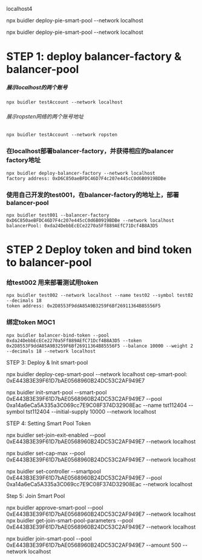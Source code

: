 localhost4


npx buidler deploy-pie-smart-pool --network localhost

npx buidler deploy-pie-smart-pool --network localhost



# STEP 1: deploy balancer-factory & balancer-pool

##### 展示localhost的两个账号

```
npx buidler testAccount --network localhost
```
###### 展示ropsten网络的两个账号地址

```
npx buidler testAccount --network ropsten
```

### 在localhost部署balancer-factory，并获得相应的balancer factory地址

```
npx buidler deploy-balancer-factory --network localhost
factory address: 0xD6C850aeBFDC46D7F4c207e445cC0d6B0919BDBe
```

### 使用自己开发的test001，在balancer-factory的地址上，部署balancer-pool
```
npx buidler test001 --balancer-factory 0xD6C850aeBFDC46D7F4c207e445cC0d6B0919BDBe --network localhost
balancerPool: 0xda24DebbEcECe2270a5Ff889AEfC71Dcf4B8A3D5
```




# STEP 2 Deploy token and bind token to balancer-pool



### 给test002 用来部署测试用token

```
npx buidler test002 --network localhost --name test02 --symbol test02 --decimals 18
token address: 0x2D8553F9ddA85A9B3259F6Bf26911364B85556F5
```

### 绑定token MOC1
```
npx buidler balancer-bind-token --pool 0xda24DebbEcECe2270a5Ff889AEfC71Dcf4B8A3D5 --token 0x2D8553F9ddA85A9B3259F6Bf26911364B85556F5 --balance 10000 --weight 2 --decimals 18 --network localhost
```




STEP 3: Deploy & Init smart-pool

npx buidler deploy-cep-smart-pool --network localhost
cep-smart-pool: 0xE443B3E39F61D7bAE0568960B24DC53C2AF949E7


npx buidler init-smart-pool --smart-pool 0xE443B3E39F61D7bAE0568960B24DC53C2AF949E7 --pool 0xa14a6eCa5A335a3C069cc7E9C08F374D32908Eac --name tst112404 --symbol tst112404 --initial-supply 10000 --network localhost



STEP 4: Setting Smart Pool Token

npx buidler set-join-exit-enabled --pool 0xE443B3E39F61D7bAE0568960B24DC53C2AF949E7 --network localhost

npx buidler set-cap-max --pool 0xE443B3E39F61D7bAE0568960B24DC53C2AF949E7 --network localhost


npx buidler set-controller --smartpool 0xE443B3E39F61D7bAE0568960B24DC53C2AF949E7 --pool 0xa14a6eCa5A335a3C069cc7E9C08F374D32908Eac --network localhost




Step 5: Join Smart Pool

npx buidler approve-smart-pool --pool 0xE443B3E39F61D7bAE0568960B24DC53C2AF949E7 --network localhost
npx buidler get-join-smart-pool-parameters --pool 0xE443B3E39F61D7bAE0568960B24DC53C2AF949E7 --network localhost

npx buidler join-smart-pool --pool 0xE443B3E39F61D7bAE0568960B24DC53C2AF949E7 --amount 500 --network localhost







